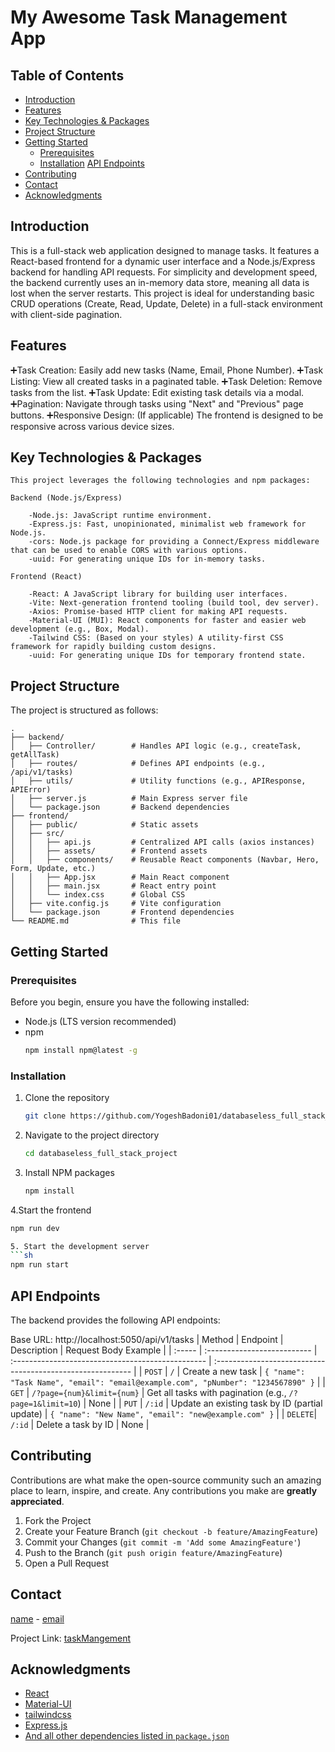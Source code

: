 # My Awesome Task Management App


## Table of Contents

- [Introduction](#introduction)
- [Features](#features)
- [Key Technologies & Packages](#key-technologies--packages)
- [Project Structure](#project-structure)
- [Getting Started](#getting-started)
  - [Prerequisites](#prerequisites)
  - [Installation](#installation)
  [API Endpoints](#6-api-endpoints)
- [Contributing](#contributing)
- [Contact](#contact)
- [Acknowledgments](#acknowledgments)

## Introduction

This is a full-stack web application designed to manage tasks. It features a React-based frontend for a dynamic user interface and a Node.js/Express backend for handling API requests. For simplicity and development speed, the backend currently uses an in-memory data store, meaning all data is lost when the server restarts. This project is ideal for understanding basic CRUD operations (Create, Read, Update, Delete) in a full-stack environment with client-side pagination.

## Features

➕Task Creation: Easily add new tasks (Name, Email, Phone Number).
➕Task Listing: View all created tasks in a paginated table.
➕Task Deletion: Remove tasks from the list.
➕Task Update: Edit existing task details via a modal.
➕Pagination: Navigate through tasks using "Next" and "Previous" page buttons.
➕Responsive Design: (If applicable) The frontend is designed to be responsive across various device sizes.

## Key Technologies & Packages

    This project leverages the following technologies and npm packages:

    Backend (Node.js/Express)

        -Node.js: JavaScript runtime environment.
        -Express.js: Fast, unopinionated, minimalist web framework for Node.js.
        -cors: Node.js package for providing a Connect/Express middleware that can be used to enable CORS with various options.
        -uuid: For generating unique IDs for in-memory tasks.
    
    Frontend (React)

        -React: A JavaScript library for building user interfaces.
        -Vite: Next-generation frontend tooling (build tool, dev server).
        -Axios: Promise-based HTTP client for making API requests.
        -Material-UI (MUI): React components for faster and easier web development (e.g., Box, Modal).
        -Tailwind CSS: (Based on your styles) A utility-first CSS framework for rapidly building custom designs.
        -uuid: For generating unique IDs for temporary frontend state.

## Project Structure

The project is structured as follows:
```
.
├── backend/
│   ├── Controller/        # Handles API logic (e.g., createTask, getAllTask)
│   ├── routes/            # Defines API endpoints (e.g., /api/v1/tasks)
│   ├── utils/             # Utility functions (e.g., APIResponse, APIError)
│   ├── server.js          # Main Express server file
│   └── package.json       # Backend dependencies
├── frontend/
│   ├── public/            # Static assets
│   ├── src/
│   │   ├── api.js         # Centralized API calls (axios instances)
│   │   ├── assets/        # Frontend assets
│   │   ├── components/    # Reusable React components (Navbar, Hero, Form, Update, etc.)
│   │   ├── App.jsx        # Main React component
│   │   ├── main.jsx       # React entry point
│   │   └── index.css      # Global CSS
│   ├── vite.config.js     # Vite configuration
│   └── package.json       # Frontend dependencies
└── README.md              # This file

```

## Getting Started


### Prerequisites

Before you begin, ensure you have the following installed:

- Node.js (LTS version recommended)
- npm
  ```sh
  npm install npm@latest -g
  ```

### Installation

1. Clone the repository
   ```sh
   git clone https://github.com/YogeshBadoni01/databaseless_full_stack_project.git
   ```
2. Navigate to the project directory
   ```sh
   cd databaseless_full_stack_project
   ```
3. Install NPM packages
   ```sh
   npm install
   ```
4.Start the frontend
   ```sh
   npm run dev

5. Start the development server
   ```sh
   npm run start
   ```

## API Endpoints
The backend provides the following API endpoints:

Base URL: http://localhost:5050/api/v1/tasks
| Method | Endpoint                    | Description                                       | Request Body Example                                       |
| :----- | :-------------------------- | :------------------------------------------------ | :--------------------------------------------------------- |
| `POST` | `/`                         | Create a new task                                 | `{ "name": "Task Name", "email": "email@example.com", "pNumber": "1234567890" }` |
| `GET`  | `/?page={num}&limit={num}`  | Get all tasks with pagination (e.g., `/?page=1&limit=10`) | None                                                       |
| `PUT`  | `/:id`                      | Update an existing task by ID (partial update)    | `{ "name": "New Name", "email": "new@example.com" }`       |
| `DELETE`| `/:id`                      | Delete a task by ID                               | None                                                       |


## Contributing

Contributions are what make the open-source community such an amazing place to learn, inspire, and create. Any contributions you make are **greatly appreciated**.

1. Fork the Project
2. Create your Feature Branch (`git checkout -b feature/AmazingFeature`)
3. Commit your Changes (`git commit -m 'Add some AmazingFeature'`)
4. Push to the Branch (`git push origin feature/AmazingFeature`)
5. Open a Pull Request


## Contact

[name](YogeshBadoni) - [email](mailto:yogibadoni706@gmail.com)

Project Link: [taskMangement](https://github.com/YogeshBadoni01/databaseless_full_stack_project.git)

## Acknowledgments

- [React](https://reactjs.org/)
- [Material-UI](https://mui.com/)
- [tailwindcss](https://https://tailwindcss.com/)
- [Express.js](https://expressjs.org/)
- [And all other dependencies listed in `package.json`](./package.json)
